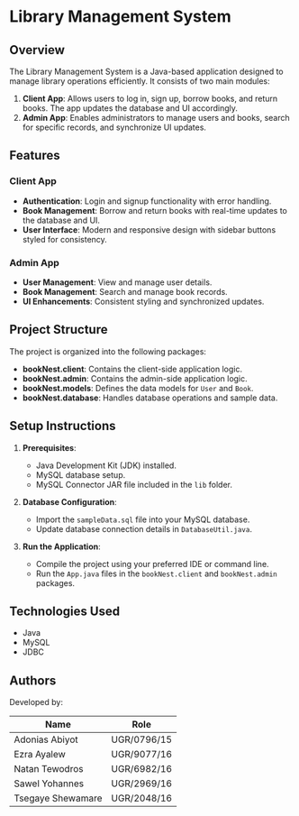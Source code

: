 # Library Management System

## Overview
The Library Management System is a Java-based application designed to manage library operations efficiently. It consists of two main modules:

1. **Client App**: Allows users to log in, sign up, borrow books, and return books. The app updates the database and UI accordingly.
2. **Admin App**: Enables administrators to manage users and books, search for specific records, and synchronize UI updates.

## Features

### Client App
- **Authentication**: Login and signup functionality with error handling.
- **Book Management**: Borrow and return books with real-time updates to the database and UI.
- **User Interface**: Modern and responsive design with sidebar buttons styled for consistency.

### Admin App
- **User Management**: View and manage user details.
- **Book Management**: Search and manage book records.
- **UI Enhancements**: Consistent styling and synchronized updates.

## Project Structure
The project is organized into the following packages:

- **bookNest.client**: Contains the client-side application logic.
- **bookNest.admin**: Contains the admin-side application logic.
- **bookNest.models**: Defines the data models for `User` and `Book`.
- **bookNest.database**: Handles database operations and sample data.

## Setup Instructions

1. **Prerequisites**:
   - Java Development Kit (JDK) installed.
   - MySQL database setup.
   - MySQL Connector JAR file included in the `lib` folder.

2. **Database Configuration**:
   - Import the `sampleData.sql` file into your MySQL database.
   - Update database connection details in `DatabaseUtil.java`.

3. **Run the Application**:
   - Compile the project using your preferred IDE or command line.
   - Run the `App.java` files in the `bookNest.client` and `bookNest.admin` packages.

## Technologies Used
- Java
- MySQL
- JDBC

## Authors
Developed by:

| Name               | Role         |
|--------------------|--------------|
| Adonias Abiyot     | UGR/0796/15  |
| Ezra Ayalew        | UGR/9077/16  |
| Natan Tewodros     | UGR/6982/16  |
| Sawel Yohannes     | UGR/2969/16  |
| Tsegaye Shewamare  | UGR/2048/16  |


